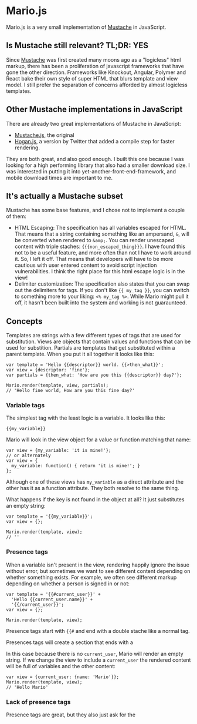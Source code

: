 # Mario.js

Mario.js is a very small implementation of [Mustache](https://mustache.github.io/)
in JavaScript.

## Is Mustache still relevant? TL;DR: YES
Since [Mustache](https://mustache.github.io/) was first created many
moons ago as a "logicless" html markup, there has been a proliferation
of javascript frameworks that have gone the other direction. Frameworks
like Knockout, Angular, Polymer and React bake their own style of super
HTML that blurs template and view model. I still prefer the separation of
concerns afforded by almost logicless templates.

## Other Mustache implementations in JavaScript
There are already two great implementations of Mustache in JavaScript:

* [Mustache.js](https://github.com/janl/mustache.js), the original
* [Hogan.js](http://twitter.github.io/hogan.js/), a version by Twitter
  that added a compile step for faster rendering.

They are both great, and also good enough. I built this one because I
was looking for a high performing library that also had a smaller
download size. I was interested in putting it into
yet-another-front-end-framework, and mobile download times are important
to me.

## It's actually a Mustache subset

Mustache has some base features, and I chose not to implement a couple
of them:

* HTML Escaping: The specification has all variables escaped for HTML.
  That means that a string containing something like an ampersand, `&`, will
be converted when rendered to `&amp;`. You can render unescaped
content with triple staches: `{{{non_escaped_thing}}}`. I have found
this not to be a useful feature, and more often than not I have to work
around it. So, I left it off. That means that developers will have to be
more cautious with user entered content to avoid script injection
vulnerabilities. I think the right place for this html escape logic is
in the view!
* Delimiter customization: The specification also states that you can
  swap out the delimiters for tags. If you don't like `{{ my_tag }}`, you
can switch to something more to your liking: `<% my_tag %>`. While Mario
might pull it off, it hasn't been built into the system and working is
not guaraunteed.

## Concepts

Templates are strings with a few different types of tags that
are used for substitution. Views are objects that contain values and
functions that can be used for substition. Partials are templates that
get substituted within a parent template. When you put it all together
it looks like this:

    var template = 'Hello {{descriptor}} world. {{>then_what}}';
    var view = {descriptor: 'fine'};
    var partials = {then_what: 'How are you this {{descriptor}} day?'};

    Mario.render(template, view, partials);
    // 'Hello fine world, How are you this fine day?'

### Variable tags

The simplest tag with the least logic is a variable. It looks like this:

    {{my_variable}}

Mario will look in the view object for a value or function matching that
name:

    var view = {my_variable: 'it is mine!'};
    // or alternately
    var view = {
      my_variable: function() { return 'it is mine!'; }
    };

Although one of these views has `my_variable` as a direct attribute and
the other has it as a function attribute. They both resolve to the same
thing.

What happens if the key is not found in the object at all? It just
substitutes an empty string:

    var template = '{{my_variable}}';
    var view = {};

    Mario.render(template, view);
    // ''

### Presence tags

When a variable isn't present in the view, rendering happily ignore the
issue without error, but sometimes we want to see different content
depending on whether something exists. For example, we often see
different markup depending on whether a person is signed in or not:

    var template = '{{#current_user}}' +
      'Hello {{current_user.name}}' +
      '{{/current_user}}';
    var view = {};

    Mario.render(template, view);

Presence tags start with `{{#` and end with a double stache like a
normal tag.

Presences tags will create a section that ends with a 

In this case because there is no `current_user`, Mario will render an
empty string. If we change the view to include a `current_user` the
rendered content will be full of variables and the other content:

    var view = {current_user: {name: 'Mario'}};
    Mario.render(template, view);
    // 'Hello Mario'

### Lack of presence tags

Presence tags are great, but they also just ask for the 
